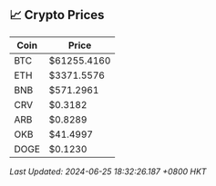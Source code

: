 ## 📈 Crypto Prices

| Coin | Price |
| ---- | ----- |
| BTC | $61255.4160 |
| ETH | $3371.5576 |
| BNB | $571.2961 |
| CRV | $0.3182 |
| ARB | $0.8289 |
| OKB | $41.4997 |
| DOGE | $0.1230 |

_Last Updated: 2024-06-25 18:32:26.187 +0800 HKT_
